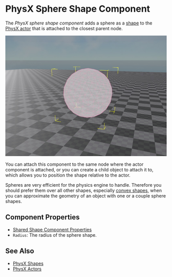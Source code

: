 # PhysX Sphere Shape Component

The *PhysX sphere shape component* adds a sphere as a [shape](physx-shapes.md) to the [PhysX actor](../actors/physx-actors.md) that is attached to the closest parent node.

![Sphere Shape](media/sphere-shape.jpg)

You can attach this component to the same node where the actor component is attached, or you can create a child object to attach it to, which allows you to position the shape relative to the actor.

Spheres are very efficient for the physics engine to handle. Therefore you should prefer them over all other shapes, especially [convex shapes](physx-convex-shape-component.md), when you can approximate the geometry of an object with one or a couple sphere shapes.

## Component Properties

* [Shared Shape Component Properties](physx-shapes.md#shared-shape-component-properties)
* `Radius`: The radius of the sphere shape.

## See Also


* [PhysX Shapes](physx-shapes.md)
* [PhysX Actors](../actors/physx-actors.md)
